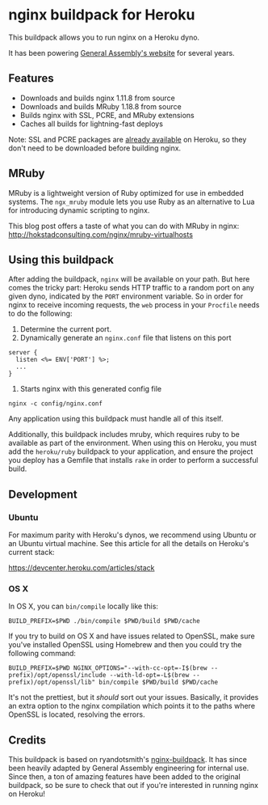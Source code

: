 # nginx buildpack for Heroku

This buildpack allows you to run nginx on a Heroku dyno.

It has been powering [General Assembly's website](https://generalassemb.ly/) for several years.


## Features

* Downloads and builds nginx 1.11.8 from source
* Downloads and builds MRuby 1.18.8 from source
* Builds nginx with SSL, PCRE, and MRuby extensions
* Caches all builds for lightning-fast deploys

Note: SSL and PCRE packages are [already available](https://devcenter.heroku.com/articles/cedar-ubuntu-packages) on Heroku, so they don't need to be downloaded before building nginx.


## MRuby

MRuby is a lightweight version of Ruby optimized for use in embedded systems. The `ngx_mruby` module lets you use Ruby as an alternative to Lua for introducing dynamic scripting to nginx.

This blog post offers a taste of what you can do with MRuby in nginx:
http://hokstadconsulting.com/nginx/mruby-virtualhosts


## Using this buildpack

After adding the buildpack, `nginx` will be available on your path. But here comes the tricky part: Heroku sends HTTP traffic to a random port on any given dyno, indicated by the `PORT` environment variable. So in order for nginx to receive incoming requests, the `web` process in your `Procfile` needs to do the following:

1. Determine the current port.
1. Dynamically generate an `nginx.conf` file that listens on this port

  ```
  server {
    listen <%= ENV['PORT'] %>;
    ...
  }
  ```
1. Starts nginx with this generated config file

  ```
  nginx -c config/nginx.conf
  ```

Any application using this buildpack must handle all of this itself.

Additionally, this buildpack includes mruby, which requires ruby to be available
as part of the environment. When using this on Heroku, you must add the
`heroku/ruby` buildpack to your application, and ensure the project you deploy
has a Gemfile that installs `rake` in order to perform a successful build.

## Development

### Ubuntu

For maximum parity with Heroku's dynos, we recommend using Ubuntu or an Ubuntu virtual machine. See this article for all the details on Heroku's current stack:

https://devcenter.heroku.com/articles/stack

### OS X

In OS X, you can `bin/compile` locally like this:

```
BUILD_PREFIX=$PWD ./bin/compile $PWD/build $PWD/cache
```

If you try to build on OS X and have issues related to OpenSSL, make sure you've installed OpenSSL using Homebrew and then you could try the following command:
```
BUILD_PREFIX=$PWD NGINX_OPTIONS="--with-cc-opt=-I$(brew --prefix)/opt/openssl/include --with-ld-opt=-L$(brew --prefix)/opt/openssl/lib" bin/compile $PWD/build $PWD/cache
```
It's not the prettiest, but it _should_ sort out your issues. Basically, it provides an extra option to the nginx compilation which points it to the paths where OpenSSL is located, resolving the errors.


## Credits

This buildpack is based on ryandotsmith's [nginx-buildpack](https://github.com/ryandotsmith/nginx-buildpack). It has since been heavily adapted by General Assembly engineering for internal use. Since then, a ton of amazing features have been added to the original buildpack, so be sure to check that out if you're interested in running nginx on Heroku!
